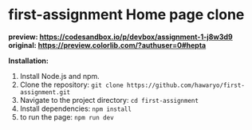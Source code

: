 # first-assignment Home page clone
**preview: https://codesandbox.io/p/devbox/assignment-1-j8w3d9**
**original: https://preview.colorlib.com/?authuser=0#hepta**

**Installation:**
1. Install Node.js and npm.
2. Clone the repository: `git clone https://github.com/hawaryo/first-assignment.git`
3. Navigate to the project directory: `cd first-assignment`
4. Install dependencies: `npm install`
5. to run the page: `npm run dev`
